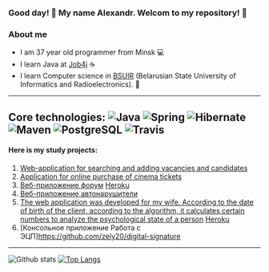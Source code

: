 ### Good day! 👋 My name Alexandr. Welcom to my repository! :metal:

### About me
* I am 37 year old programmer from Minsk :computer:
* I learn Java at [Job4j](https://job4j.ru/) :coffee:
* I learn Computer science in [BSUIR](https://www.bsuir.by/) (Belarusian State University of Informatics and Radioelectronics). :office:
-----------
<b>Core technologies:</b>
![Java](https://img.shields.io/badge/Java-%3E%3D%208-orange) 
![Spring](https://img.shields.io/badge/Spring-%3E%3D%205.0-green)
![Hibernate](https://img.shields.io/badge/Hibernate-%3E%3D%205.0-yellow)
![Maven](https://img.shields.io/badge/Maven-3-red)
![PostgreSQL](https://img.shields.io/badge/PostgreSQL-%3E%3D%209-blue)
![Travis](https://img.shields.io/badge/Travis-CI-succes)
-----------
#### Here is my study projects:
1. [Web-application for searching and adding vacancies and candidates](https://github.com/zely20/job4j_dreamjob)
2. [Application for online purchase of cinema tickets](https://github.com/zely20/job4j_cinema)
3. [Веб-приложение форум](https://github.com/zely20/forum) [Heroku](https://obscure-tor-53327.herokuapp.com/)
4. [Веб-приложение автонарушители](https://github.com/zely20/job4j_accident)
5. [The web application was developed for my wife. According to the date of birth of the client, according to the algorithm, it calculates certain numbers to analyze the psychological state of a person](https://github.com/zely20/numerologic) [Heroku](https://numerologik.herokuapp.com)
6. [Консольное приложение Работа с ЭЦП]https://github.com/zely20/digital-signature
-----------
![Github stats](https://github-readme-stats.vercel.app/api?username=zely20&hide=stars,prs,issues,contribs)
[![Top Langs](https://github-readme-stats.vercel.app/api/top-langs/?username=zely20&layout=compact)](https://github.com/zely20/github-readme-stats)
<!--
**zely20/zely20** is a ✨ _special_ ✨ repository because its `README.md` (this file) appears on your GitHub profile.

Here are some ideas to get you started:

- 🔭 I’m currently working on ...
- 🌱 I’m currently learning ...
- 👯 I’m looking to collaborate on ...
- 🤔 I’m looking for help with ...
- 💬 Ask me about ...
- 📫 How to reach me: ...
- 😄 Pronouns: ...
- ⚡ Fun fact: ...
-->
